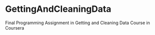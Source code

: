 # GettingAndCleaningData
Final Programming Assignment in Getting and Cleaning Data Course in Coursera
